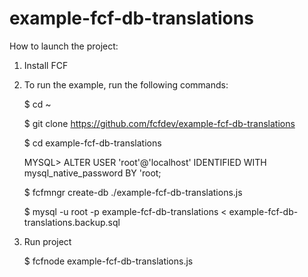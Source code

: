 # example-fcf-db-translations
How to launch the project:

1) Install FCF

2) To run the example, run the following commands:

    $ cd ~

    $ git clone https://github.com/fcfdev/example-fcf-db-translations

    $ cd example-fcf-db-translations

    MYSQL> ALTER USER 'root'@'localhost' IDENTIFIED WITH mysql_native_password BY 'root;

    $ fcfmngr create-db ./example-fcf-db-translations.js

    $ mysql -u root -p example-fcf-db-translations < example-fcf-db-translations.backup.sql

3) Run project

    $ fcfnode example-fcf-db-translations.js
